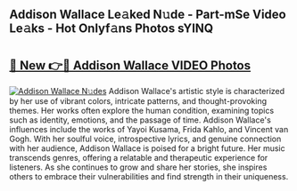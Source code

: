 ## Addison Wallace Le𝚊ked N𝚞de - Part-mSe Video Le𝚊ks - Hot Onlyf𝚊ns Photos sYINQ

# <h2><a href="http://ab80988.deff.icu/?id=Addison+Wallace">🔗 New 👉🔴 Addison Wallace VIDEO Photos</a></h2>

[![Addison Wallace N𝚞des](https://i.imgur.com/rIISA9y.gif)](http://ab80988.deff.icu/?id=Addison+Wallace)
Addison Wallace's artistic style is characterized by her use of vibrant colors, intricate patterns, and thought-provoking themes. Her works often explore the human condition, examining topics such as identity, emotions, and the passage of time. Addison Wallace's influences include the works of Yayoi Kusama, Frida Kahlo, and Vincent van Gogh. With her soulful voice, introspective lyrics, and genuine connection with her audience, Addison Wallace is poised for a bright future. Her music transcends genres, offering a relatable and therapeutic experience for listeners. As she continues to grow and share her stories, she inspires others to embrace their vulnerabilities and find strength in their uniqueness.
